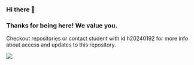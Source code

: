 ### Hi there 👋

### Thanks for being here! We value you.

Checkout repositories or contact student with id h20240192 for more info about access and updates to this repository.

<a href="https://github.com/sumyak/github-profile-views-counter">
    <img src="https://komarev.com/ghpvc/?username=BITS-VFAST">
</a>
